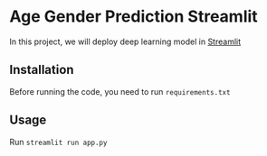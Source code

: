 # Age Gender Prediction Streamlit

In this project, we will deploy deep learning model in [Streamlit](https://streamlit.io/)


## Installation

Before running the code, you need to run `requirements.txt`

## Usage
Run
`streamlit run app.py`
